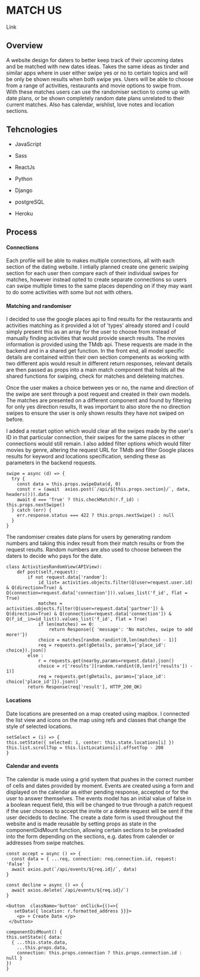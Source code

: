 <h1> MATCH US </h1>
<p> Link </p>

<h2> Overview </h2>
<p> A website design for daters to better keep track of their upcoming dates and be matched with new dates ideas. Takes the same ideas as tinder and similar apps where in user either swipe yes or no to certain topics and will be only be shown results when both swipe yes. Users will be able to choose from a range of activities, restaurants and movie options to swipe from. With these matches users can use the randomiser section to come up with date plans, or be shown completely random date plans unrelated to their current matches. Also has calendar, wishlist, love notes and location sections. 
  
<h2> Tehcnologies </h2>
<ul> 
<li><p> JavaScript </p></li>
<li><p> Sass </p></li>
<li><p> ReactJs </p></li>
<li><p> Python </p></li>
<li><p> Django </p></li>
<li><p> postgreSQL </p></li>
<li><p> Heroku </p></li>
</ul>

<h2> Process </h2>
<h4> Connections </h4> 
<p> Each profile will be able to makes multiple connections, all with each section of the dating website. I intially planned create one generic swiping section for each user then compare each of their individual swipes for matches, however instead opted to create separate connections so users can swipe multiple times to the same places depending on if they may want to do some activities with some but not with others. </p>

<h4> Matching and randomiser </h4> 
<p> I decided to use the google places api to find results for the restaurants and activities matching as it provided a lot of 'types' already stored and I could simply present this as an array for the user to choose from instead of manually finding activities that would provide search results. The movies information is provided using the TMdb api. These requests are made in the backend and in a shared get function. In the front end, all model specific details are contained within their own section compenents as working with two different apis would result in different return responses, relevant details are then passed as props into a main match component that holds all the shared functions for swiping, check for matches and deleteing matches. </p>
  
 <p> Once the user makes a choice between yes or no, the name and direction of the swipe are sent through a post request and created in their own models. The matches are presented on a different component and found by filtering for only yes direction results, It was important to also store the no direction swipes to ensure the user is only shown results they have not swiped on before. </p>
  
 <p>I added a restart option which would clear all the swipes made by the user's ID in that particular connection, their swipes for the same places in other connections would still remain. I also added filter options which would filter movies by genre, altering the request URL for TMdb and filter Google places results  for keyword and locations specification, sending these as parameters in the backend requests.</p>

```
swipe = async (d) => {
  try {
    const data = this.props.swipeData(d, 0)
    const r = (await  axios.post(`/api/${this.props.section}/`, data, headers())).data
    await d === 'True' ? this.checkMatch(r.f_id) : this.props.nextSwipe()
  } catch (err) {
    err.response.status === 422 ? this.props.nextSwipe() : null
  }
}
```

<p> The randomiser creates date plans for users by generating random numbers and taking this index result from their match results or from the request results. Random numbers are also used to choose between the daters to decide who pays for the date. </p>

```
class ActivitiesRandomView(APIView):
    def post(self,request):
        if not request.data['random']:
            id_list= activities.objects.filter(Q(user=request.user.id) & Q(direction=True) & Q(connection=request.data['connection'])).values_list('f_id', flat = True)
            matches = activities.objects.filter(Q(user=request.data['partner']) & Q(direction=True) & Q(connection=request.data['connection']) & Q(f_id__in=id_list)).values_list('f_id', flat = True)
            if len(matches) == 0:
                return Response({ 'message': 'No matches, swipe to add more!'})
            choice = matches[random.randint(0,len(matches) - 1)]
            req = requests.get(gDetails, params={'place_id': choice}).json()
        else :
            r = requests.get(nearby,params=request.data).json()
            choice = r['results'][random.randint(0,len(r['results']) - 1)]
            req = requests.get(gDetails, params={'place_id': choice['place_id']}).json()
        return Response(req['result'], HTTP_200_OK)
 ```
 
 <h4> Locations </h4> 
 <p> Date locations are presented on a map created using mapbox. I connected the list view and icons on the map using refs and classes that change the style of selected locations. 
  
  ```
  setSelect = (i) => {
  this.setState({ selected: i, center: this.state.locations[i] })
  this.list.scrollTop = this.listLocations[i].offsetTop - 200 
}
  ```
<h4> Calendar and events </h4>
<p> The calendar is made using a grid system that pushes in the correct number of cells and dates provided by moment. Events are created using a form and displayed on the calendar as either pending response, accepted or for the user to answer themselves. The events model has an initial value of false in a boolean request field, this will be changed to true through a patch request if the user chooses to accept the invite or a delete request will be sent if the user decideds to decline. The create a date form is used throughout the website and is made reusable by setting props as state in the componentDidMount function, allowing certain sections to be preloaded into the form depending on the sections, e.g. dates from calender or addresses from swipe matches. 
  
  ```
  const accept = async () => {
    const data = { ...req, connection: req.connection.id, request: 'False' }
    await axios.put(`/api/events/${req.id}/`, data)
  }
  
  const decline = async () => {
    await axios.delete(`/api/events/${req.id}/`)
  }

```
  
  ```
  <button  className='button' onClick={()=>{
     setData({ location: r.formatted_address }}}> 
      <p> + Create Date </p>
   </button> 
  
  componentDidMount() {
  this.setState({ data: 
    { ...this.state.data,
      ...this.props.data, 
      connection: this.props.connection ? this.props.connection.id : null } 
  })
}
  ```

